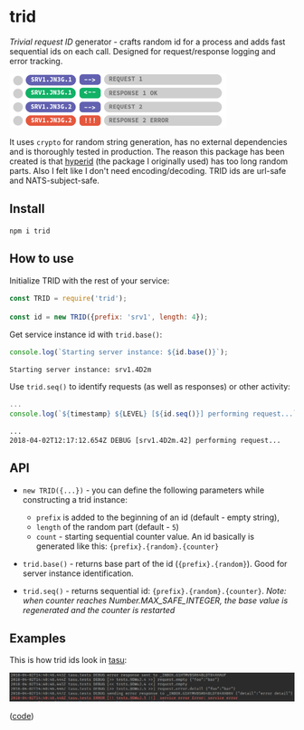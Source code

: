 trid
====

*Trivial request ID* generator - crafts random id for a process and adds fast
sequential ids on each call. Designed for request/response logging and error 
tracking.

![pic1]

It uses `crypto` for random string generation, has no external dependencies and
is thoroughly tested in production. The reason this package has been created is
that [hyperid] (the package I originally used) has too long random parts. Also
I felt like I don't need encoding/decoding. TRID ids are url-safe and 
NATS-subject-safe.


Install
-------

```
npm i trid
```


How to use
----------

Initialize TRID with the rest of your service:

```js
const TRID = require('trid');

const id = new TRID({prefix: 'srv1', length: 4});
```

Get service instance id with `trid.base()`:

```js
console.log(`Starting server instance: ${id.base()}`);
```

```
Starting server instance: srv1.4D2m
```

Use `trid.seq()` to identify requests (as well as responses) or other activity:

```js
...
console.log(`${timestamp} ${LEVEL} [${id.seq()}] performing request...`)

```

```
...
2018-04-02T12:17:12.654Z DEBUG [srv1.4D2m.42] performing request...

```


API
---

* `new TRID({...})` - you can define the following parameters while constructing
  a trid instance:
    - `prefix` is added to the beginning of an id (default - empty string),
    - `length` of the random part (default - `5`)
    - `count` - starting sequential counter value.
  An id basically is generated like this: `{prefix}.{random}.{counter}`

* `trid.base()` - returns base part of the id (`{prefix}.{random}`). Good for
  server instance identification.

* `trid.seq()` - returns sequential id: `{prefix}.{random}.{counter}`. *Note:
  when counter reaches Number.MAX_SAFE_INTEGER, the base value is regenerated
  and the counter is restarted*


Examples
--------

This is how trid ids look in [tasu]:

![tasu_pic]

([code])

[pic1]: pic1.png
[hyperid]: https://www.npmjs.com/package/hyperid
[tasu]: https://www.npmjs.com/package/tasu
[tasu_pic]: Selection_002.png
[code]: https://github.com/yentsun/tasu/blob/f95bd9ced530e64ab5777597321d52c959ad96a6/index.js#L146-L160
